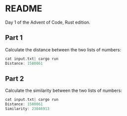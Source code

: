 # README

Day 1 of the Advent of Code, Rust edition.

## Part 1

Calculate the distance between the two lists of numbers:

```rust
cat input.txt| cargo run
Distance: 1580061
```

## Part 2

Calculate the similarity between the two lists of numbers:

```rust
cat input.txt| cargo run
Distance: 1580061
Similarity: 23046913
```
